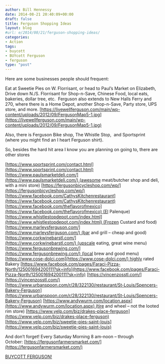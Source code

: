 ```yaml
---
author: Bill Hennessy
date: 2014-08-21 20:40:09+00:00
draft: false
title: Ferguson Shopping Ideas
layout: blog
#url: e/2014/08/21/ferguson-shopping-ideas/
categories:
- Action
tags:
- buycott
- BUYcott Ferguson
- ferguson
type: "post"
---
```


Here are some businesses people should frequent:







Eat at Sweetie Pies on W. Florrisant, or head to Paul’s Market on Elizabeth, Drive down N./S. Florrisant for Shop-n-Save, Chinese Food, local eats, bakeries, dollar tree, etc.  Ferguson also extends to New Halls Ferry and 270, where there is a Home Depot, another Shop-n-Save, Party store, UPS store, and more.
[https://livewellferguson.com/main/wp-content/uploads/2012/09/FergusonMap5-1.jpg](https://livewellferguson.com/main/wp-content/uploads/2012/09/FergusonMap5-1.jpg)









Also, there is Ferguson Bike shop, The Whistle Stop,  and Sportsprint (where you might find an I heart Ferguson shirt).









So, besides the hard hit area I know you are planning on going to, there are other stores

[https://www.sportsprint.com/contact.html](https://www.sportsprint.com/contact.html)
[https://www.paulsmarketdeli.com/](https://www.paulsmarketdeli.com/) (awesome meat/butcher shop and deli, with a mini store)
[https://fergusonbicycleshop.com/wp/](https://fergusonbicycleshop.com/wp/)
[https://www.facebook.com/CathysKitchenrestaurant](https://www.facebook.com/CathysKitchenrestaurant)
[https://www.facebook.com/theflavorofmexico](https://www.facebook.com/theflavorofmexico) (El Palenque)
[https://www.whistlestopdepot.com/index.html](https://www.whistlestopdepot.com/index.html) (Frozen Custard and food)
[https://www.marleysferguson.com/](https://www.marleysferguson.com/) (bar and grill – cheap and good)
[https://www.corkwinebarstl.com/](https://www.corkwinebarstl.com/) (upscale eating, great wine menu)
[https://www.fergusonbrewing.com/](https://www.fergusonbrewing.com/) (local brew and good menu)
[https://www.cose-dolci.com](https://www.cose-dolci.com/) highly rated Bakery
[https://www.facebook.com/pages/Faraci-Pizza-North/125001694200111?sk=info](https://www.facebook.com/pages/Faraci-Pizza-North/125001694200111?sk=info)
[https://vincenzosstl.com/](https://vincenzosstl.com/)
[https://www.urbanspoon.com/r/28/322130/restaurant/St-Louis/Spencers-Bakery-Ferguson](https://www.urbanspoon.com/r/28/322130/restaurant/St-Louis/Spencers-Bakery-Ferguson)
[https://www.andywurm.com/location.aspx](https://www.andywurm.com/location.aspx) (tire and wheel – not the looted rim store)
[https://www.yelp.com/biz/drakes-place-ferguson](https://www.yelp.com/biz/drakes-place-ferguson)
[https://www.yelp.com/biz/sweetie-pies-saint-louis](https://www.yelp.com/biz/sweetie-pies-saint-louis)

And don’t forget!
Every Saturday Morning 8 am-noon – through October: [https://fergusonfarmersmarket.com/](https://fergusonfarmersmarket.com/)

[BUYCOTT FERGUSON!](https://hennessysview.com/2014/08/18/buycott-ferguson/)


